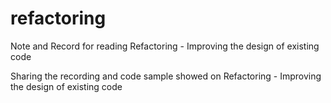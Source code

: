 # refactoring
Note and Record for reading Refactoring - Improving the design of existing code

Sharing the recording and code sample showed on Refactoring - Improving the design of existing code